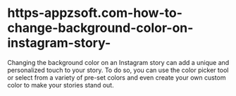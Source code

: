 # https-appzsoft.com-how-to-change-background-color-on-instagram-story-
Changing the background color on an Instagram story can add a unique and personalized touch to your story. To do so, you can use the color picker tool or select from a variety of pre-set colors and even create your own custom color to make your stories stand out.
